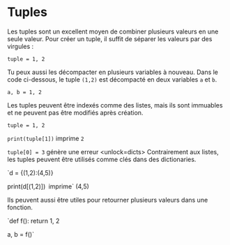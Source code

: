 # Tuples
Les tuples sont un excellent moyen de combiner plusieurs valeurs en une seule valeur.
Pour créer un tuple, il suffit de séparer les valeurs par des virgules :

`tuple = 1, 2`

Tu peux aussi les décompacter en plusieurs variables à nouveau. Dans le code ci-dessous, le tuple `(1,2)` est décompacté en deux variables `a` et `b`.

`a, b = 1, 2`

Les tuples peuvent être indexés comme des listes, mais ils sont immuables et ne peuvent pas être modifiés après création.

`tuple = 1, 2`

`print(tuple[1])`
imprime `2`

`tuple[0] = 3`
génère une erreur
<unlock=dicts>
Contrairement aux listes, les tuples peuvent être utilisés comme clés dans des dictionaries.

`d = {(1,2):(4,5)}

print(d[(1,2)])`
`imprime` (4,5)</unlock>

Ils peuvent aussi être utiles pour retourner plusieurs valeurs dans une fonction.

`def f():
    return 1, 2

a, b = f()`